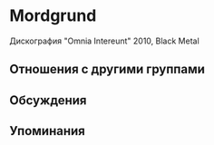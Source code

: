 # Mordgrund

Дискография
"Omnia Intereunt" 2010, Black Metal

## Отношения с другими группами


## Обсуждения


## Упоминания

